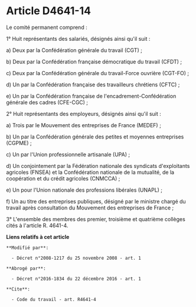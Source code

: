 # Article D4641-14

Le comité permanent comprend : 

1° Huit représentants des salariés, désignés ainsi qu'il suit : 

a) Deux par la Confédération générale du travail (CGT) ; 

b) Deux par la Confédération française démocratique du travail (CFDT) ; 

c) Deux par la Confédération générale du travail-Force ouvrière (CGT-FO) ; 

d) Un par la Confédération française des travailleurs chrétiens (CFTC) ; 

e) Un par la Confédération française de l'encadrement-Confédération générale des cadres (CFE-CGC) ; 

2° Huit représentants des employeurs, désignés ainsi qu'il suit : 

a) Trois par le Mouvement des entreprises de France (MEDEF) ; 

b) Un par la Confédération générale des petites et moyennes entreprises (CGPME) ; 

c) Un par l'Union professionnelle artisanale (UPA) ; 

d) Un conjointement par la Fédération nationale des syndicats d'exploitants agricoles (FNSEA) et la Confédération nationale
de la mutualité, de la coopération et du crédit agricoles (CNMCCA) ; 

e) Un pour l'Union nationale des professions libérales (UNAPL) ; 

f) Un au titre des entreprises publiques, désigné par le ministre chargé du travail après consultation du Mouvement des
entreprises de France ; 

3° L'ensemble des membres des premier, troisième et quatrième collèges cités à l'article R. 4641-4.

**Liens relatifs à cet article**

	**Modifié par**:

	  - Décret n°2008-1217 du 25 novembre 2008 - art. 1

	**Abrogé par**:

	  - Décret n°2016-1834 du 22 décembre 2016 - art. 1

	**Cite**:

	  - Code du travail - art. R4641-4
